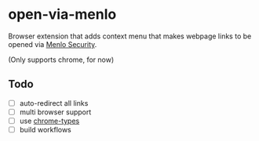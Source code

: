 # open-via-menlo

<!---
[![image](https://user-images.githubusercontent.com/11611397/216783062-5f9b5b39-e3d7-48d7-b191-ac1ddc0a325c.png)](https://joe-brothers.com)
--->

Browser extension that adds context menu that makes webpage links to be opened via [Menlo Security](https://safe.menlosecurity.com/).

(Only supports chrome, for now)



## Todo
- [ ] auto-redirect all links
- [ ] multi browser support
- [ ] use [chrome-types](https://www.npmjs.com/package/chrome-types)
- [ ] build workflows
